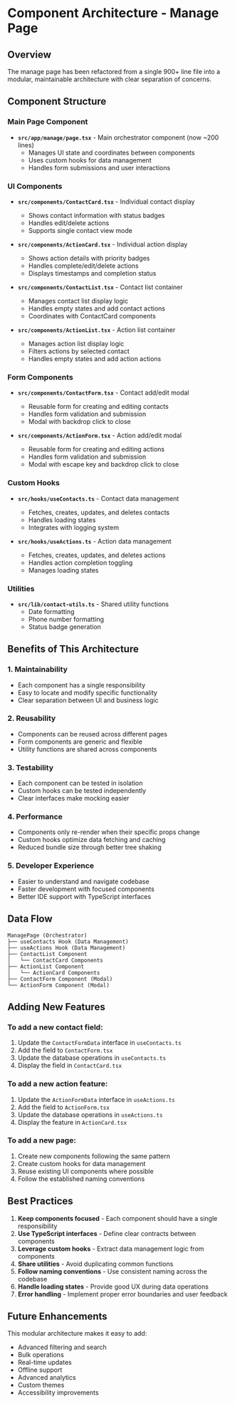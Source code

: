 # Component Architecture - Manage Page

## Overview

The manage page has been refactored from a single 900+ line file into a modular, maintainable architecture with clear separation of concerns.

## Component Structure

### Main Page Component

- **`src/app/manage/page.tsx`** - Main orchestrator component (now ~200 lines)
  - Manages UI state and coordinates between components
  - Uses custom hooks for data management
  - Handles form submissions and user interactions

### UI Components

- **`src/components/ContactCard.tsx`** - Individual contact display
  - Shows contact information with status badges
  - Handles edit/delete actions
  - Supports single contact view mode

- **`src/components/ActionCard.tsx`** - Individual action display
  - Shows action details with priority badges
  - Handles complete/edit/delete actions
  - Displays timestamps and completion status

- **`src/components/ContactList.tsx`** - Contact list container
  - Manages contact list display logic
  - Handles empty states and add contact actions
  - Coordinates with ContactCard components

- **`src/components/ActionList.tsx`** - Action list container
  - Manages action list display logic
  - Filters actions by selected contact
  - Handles empty states and add action actions

### Form Components

- **`src/components/ContactForm.tsx`** - Contact add/edit modal
  - Reusable form for creating and editing contacts
  - Handles form validation and submission
  - Modal with backdrop click to close

- **`src/components/ActionForm.tsx`** - Action add/edit modal
  - Reusable form for creating and editing actions
  - Handles form validation and submission
  - Modal with escape key and backdrop click to close

### Custom Hooks

- **`src/hooks/useContacts.ts`** - Contact data management
  - Fetches, creates, updates, and deletes contacts
  - Handles loading states
  - Integrates with logging system

- **`src/hooks/useActions.ts`** - Action data management
  - Fetches, creates, updates, and deletes actions
  - Handles action completion toggling
  - Manages loading states

### Utilities

- **`src/lib/contact-utils.ts`** - Shared utility functions
  - Date formatting
  - Phone number formatting
  - Status badge generation

## Benefits of This Architecture

### 1. **Maintainability**

- Each component has a single responsibility
- Easy to locate and modify specific functionality
- Clear separation between UI and business logic

### 2. **Reusability**

- Components can be reused across different pages
- Form components are generic and flexible
- Utility functions are shared across components

### 3. **Testability**

- Each component can be tested in isolation
- Custom hooks can be tested independently
- Clear interfaces make mocking easier

### 4. **Performance**

- Components only re-render when their specific props change
- Custom hooks optimize data fetching and caching
- Reduced bundle size through better tree shaking

### 5. **Developer Experience**

- Easier to understand and navigate codebase
- Faster development with focused components
- Better IDE support with TypeScript interfaces

## Data Flow

```
ManagePage (Orchestrator)
├── useContacts Hook (Data Management)
├── useActions Hook (Data Management)
├── ContactList Component
│   └── ContactCard Components
├── ActionList Component
│   └── ActionCard Components
├── ContactForm Component (Modal)
└── ActionForm Component (Modal)
```

## Adding New Features

### To add a new contact field:

1. Update the `ContactFormData` interface in `useContacts.ts`
2. Add the field to `ContactForm.tsx`
3. Update the database operations in `useContacts.ts`
4. Display the field in `ContactCard.tsx`

### To add a new action feature:

1. Update the `ActionFormData` interface in `useActions.ts`
2. Add the field to `ActionForm.tsx`
3. Update the database operations in `useActions.ts`
4. Display the feature in `ActionCard.tsx`

### To add a new page:

1. Create new components following the same pattern
2. Create custom hooks for data management
3. Reuse existing UI components where possible
4. Follow the established naming conventions

## Best Practices

1. **Keep components focused** - Each component should have a single responsibility
2. **Use TypeScript interfaces** - Define clear contracts between components
3. **Leverage custom hooks** - Extract data management logic from components
4. **Share utilities** - Avoid duplicating common functions
5. **Follow naming conventions** - Use consistent naming across the codebase
6. **Handle loading states** - Provide good UX during data operations
7. **Error handling** - Implement proper error boundaries and user feedback

## Future Enhancements

This modular architecture makes it easy to add:

- Advanced filtering and search
- Bulk operations
- Real-time updates
- Offline support
- Advanced analytics
- Custom themes
- Accessibility improvements
